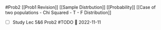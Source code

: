 #Prob2 
 [[Prob1 Revision]]
 [[Sample Distrbution]]
 [[Probability]]
 [[Case of two populations - Chi Squared - T - F Distribution]]

- [ ]  Study Lec 5&6 Prob2 #TODO 📅 2022-11-11